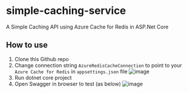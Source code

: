 # simple-caching-service
A Simple Caching API using Azure Cache for Redis in ASP.Net Core
## How to use
1. Clone this Github repo
2. Change connection string `AzureRedisCacheConnection` to point to your `Azure Cache for Redis` in `appsettings.json` file
![image](https://user-images.githubusercontent.com/6357288/124370732-b35e7480-dc48-11eb-98dc-066fd9edd47d.png)
3. Run dotnet core project
4. Open Swagger in browser to test (as below)
![image](https://user-images.githubusercontent.com/6357288/124370558-fc152e00-dc46-11eb-95f9-83970f2c44e4.png)
